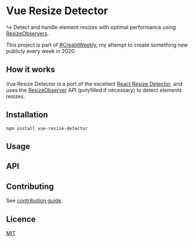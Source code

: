 # Vue Resize Detector

↪️ Detect and handle element resizes with optimal performance using [ResizeObservers](https://wicg.github.io/ResizeObserver/).

<!-- [![Promotional screenshot of Vue Resize Detector](./screenshot.png)](https://vue-resize-detector.netlify.com) -->

This project is part of [#CreateWeekly](https://dev.to/josephuspaye/createweekly-create-something-new-publicly-every-week-in-2020-1nh9), my attempt to create something new publicly every week in 2020.

## How it works

Vue Resize Detector is a port of the excellent [React Resize Detector](https://github.com/maslianok/react-resize-detector/), and uses the [ResizeObserver](https://wicg.github.io/ResizeObserver/) API (polyfilled if necessary) to detect elements resizes.

## Installation

```
npm install vue-resize-detector
```

## Usage

<!-- Document usage -->

## API

<!-- Document API -->

## Contributing

See [contribution guide](CONTRIBUTING.md).

## Licence

[MIT](LICENCE)
